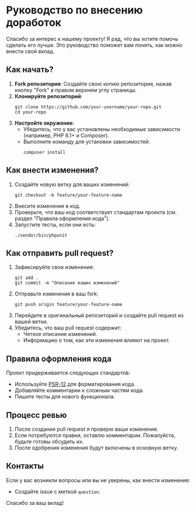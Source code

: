 # Руководство по внесению доработок

Спасибо за интерес к нашему проекту! Я рад, что вы хотите помочь сделать его лучше. Это руководство поможет вам понять, как можно внести свой вклад.

## Как начать?

1. **Fork репозитория**: Создайте свою копию репозитория, нажав кнопку "Fork" в правом верхнем углу страницы.
2. **Клонируйте репозиторий**:
   ```
   git clone https://github.com/your-username/your-repo.git
   cd your-repo
   ```
3. **Настройте окружение**:
    - Убедитесь, что у вас установлены необходимые зависимости (например, PHP 8.1+ и Composer).
    - Выполните команду для установки зависимостей:
      ```
      composer install
      ```

## Как внести изменения?

1. Создайте новую ветку для ваших изменений:
   ```
   git checkout -b feature/your-feature-name
   ```
2. Внесите изменения в код.
3. Проверьте, что ваш код соответствует стандартам проекта (см. раздел "Правила оформления кода").
4. Запустите тесты, если они есть:
   ```
   ./vendor/bin/phpunit
   ```

## Как отправить pull request?

1. Зафиксируйте свои изменения:
   ```
   git add .
   git commit -m "Описание ваших изменений"
   ```
2. Отправьте изменения в ваш fork:
   ```
   git push origin feature/your-feature-name
   ```
3. Перейдите в оригинальный репозиторий и создайте pull request из вашей ветки.
4. Убедитесь, что ваш pull request содержит:
    - Четкое описание изменений.
    - Информацию о том, как эти изменения влияют на проект.

## Правила оформления кода

Проект придерживается следующих стандартов:
- Используйте [PSR-12](https://www.php-fig.org/psr/psr-12/) для форматирования кода.
- Добавляйте комментарии к сложным частям кода.
- Пишите тесты для нового функционала.

## Процесс ревью

1. После создания pull request я проверю ваши изменения.
2. Если потребуются правки, оставлю комментарии. Пожалуйста, будьте готовы обсудить их.
3. После одобрения изменения будут включены в основную ветку.

## Контакты

Если у вас возникли вопросы или вы не уверены, как внести изменения:
- Создайте issue с меткой `question`.

Спасибо за ваш вклад!